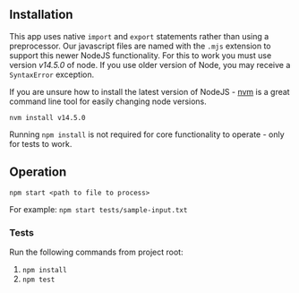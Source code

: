 ## Installation

This app uses native `import` and `export` statements rather than using a preprocessor. Our javascript files are named with the `.mjs` extension to support this newer NodeJS functionality.
For this to work you must use version *v14.5.0* of node. If you use older version of Node, you may receive a `SyntaxError` exception.

If you are unsure how to install the latest version of NodeJS - [nvm](https://nodesource.com/blog/installing-node-js-tutorial-using-nvm-on-mac-os-x-and-ubuntu/) is a great command line tool for easily changing node versions.

`nvm install v14.5.0`

Running `npm install` is not required for core functionality to operate - only for tests to work.

## Operation

`npm start <path to file to process>` 

For example: `npm start tests/sample-input.txt`

### Tests

Run the following commands from project root:

1. `npm install`
2. `npm test`


